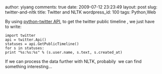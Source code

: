 author: yiyang
comments: true
date: 2009-07-12 23:23:49
layout: post
slug: twitter-and-nltk
title: Twitter and NLTK
wordpress_id: 100
tags: Python,Web

By using [python-twitter API](http://code.google.com/p/python-twitter/), to get the twitter public timeline , we just have to write:


    
    
    
    import twitter
    api = twitter.Api()
    statuses = api.GetPublicTimeline()
    for s in statuses:
    print "%s:%s:%s" % (s.user.name, s.text, s.created_at)
    



If we can process the data further with NLTK, probabily  we can find something interesting...
